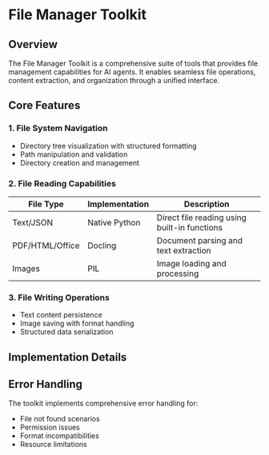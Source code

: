 # File Manager Toolkit

## Overview

The File Manager Toolkit is a comprehensive suite of tools that provides file management capabilities for AI agents. It enables seamless file operations, content extraction, and organization through a unified interface.

## Core Features

### 1. File System Navigation
- Directory tree visualization with structured formatting
- Path manipulation and validation
- Directory creation and management

### 2. File Reading Capabilities
| File Type | Implementation | Description |
|-----------|----------------|-------------|
| Text/JSON | Native Python  | Direct file reading using built-in functions |
| PDF/HTML/Office | Docling     | Document parsing and text extraction |
| Images    | PIL           | Image loading and processing |

### 3. File Writing Operations
- Text content persistence
- Image saving with format handling
- Structured data serialization

## Implementation Details

## Error Handling

The toolkit implements comprehensive error handling for:
- File not found scenarios
- Permission issues
- Format incompatibilities
- Resource limitations